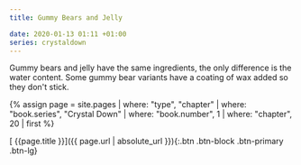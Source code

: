```yaml
---
title: Gummy Bears and Jelly

date: 2020-01-13 01:11 +01:00
series: crystaldown
---
```

Gummy bears and jelly have the same ingredients, the only difference is the water content.
Some gummy bear variants have a coating of wax added so they don't stick.

{% assign page = site.pages
  | where: "type", "chapter"
  | where: "book.series", "Crystal Down"
  | where: "book.number", 1
  | where: "chapter", 20
  | first %}

[ {{page.title }}]({{ page.url | absolute_url }}){:.btn .btn-block .btn-primary .btn-lg}
<!--more-->
